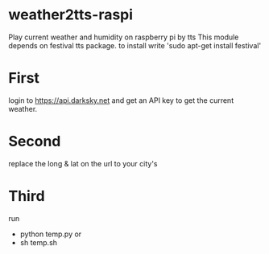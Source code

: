 # weather2tts-raspi
Play current weather and humidity on raspberry pi by tts
This module depends on festival tts package.
to install write 
'sudo apt-get install festival'

# First
login to https://api.darksky.net and get an API key to get the current weather.

# Second
replace the long & lat on the url to your city's

# Third 
run
- python temp.py
or
- sh temp.sh
